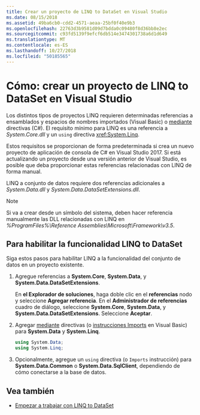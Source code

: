 ```yaml
---
title: Crear un proyecto de LINQ to DataSet en Visual Studio
ms.date: 08/15/2018
ms.assetid: 49ba6cb0-cdd2-4571-aeaa-25bf0f40e9b3
ms.openlocfilehash: 22763d3b9581d09d7bdda0c09480f8d36bb8e2ec
ms.sourcegitcommit: c93fd5139f9efcf6db514e3474301738a6d1d649
ms.translationtype: MT
ms.contentlocale: es-ES
ms.lasthandoff: 10/27/2018
ms.locfileid: "50185565"
---
```

# <a name="how-to-create-a-linq-to-dataset-project-in-visual-studio"></a>Cómo: crear un proyecto de LINQ to DataSet en Visual Studio

Los distintos tipos de proyectos LINQ requieren determinadas referencias a ensamblados y espacios de nombres importados (Visual Basic) o [mediante](../../../csharp/language-reference/keywords/using-directive.md) directivas (C#). El requisito mínimo para LINQ es una referencia a *System.Core.dll* y un `using` directiva <xref:System.Linq>.

Estos requisitos se proporcionan de forma predeterminada si crea un nuevo proyecto de aplicación de consola de C# en Visual Studio 2017. Si está actualizando un proyecto desde una versión anterior de Visual Studio, es posible que deba proporcionar estas referencias relacionadas con LINQ de forma manual.

LINQ a conjunto de datos requiere dos referencias adicionales a *System.Data.dll* y *System.Data.DataSetExtensions.dll*.

> [!NOTE]
> Si va a crear desde un símbolo del sistema, deben hacer referencia manualmente las DLL relacionadas con LINQ en *%ProgramFiles%\Reference Assemblies\Microsoft\Framework\v3.5*.

## <a name="to-enable-linq-to-dataset-functionality"></a>Para habilitar la funcionalidad LINQ to DataSet

Siga estos pasos para habilitar LINQ a la funcionalidad del conjunto de datos en un proyecto existente.

1. Agregue referencias a **System.Core**, **System.Data**, y **System.Data.DataSetExtensions**.

   En **el Explorador de soluciones**, haga doble clic en el **referencias** nodo y seleccione **Agregar referencia**. En el **Administrador de referencias** cuadro de diálogo, seleccione **System.Core**, **System.Data**, y **System.Data.DataSetExtensions**. Seleccione **Aceptar**.

1. Agregar [mediante](../../../csharp/language-reference/keywords/using-directive.md) directivas (o [instrucciones Imports](../../../visual-basic/language-reference/statements/imports-statement-net-namespace-and-type.md) en Visual Basic) para **System.Data** y **System.Linq**.

   ```csharp
   using System.Data;
   using System.Linq;
   ```

1. Opcionalmente, agregue un `using` directiva (o `Imports` instrucción) para **System.Data.Common** o **System.Data.SqlClient**, dependiendo de cómo conectarse a la base de datos.

## <a name="see-also"></a>Vea también

- [Empezar a trabajar con LINQ to DataSet](../../../../docs/framework/data/adonet/getting-started-linq-to-dataset.md)
